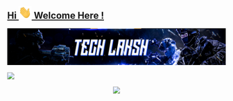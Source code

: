 ## [Hi <img src="https://raw.githubusercontent.com/ABSphreak/ABSphreak/master/gifs/Hi.gif" width="30px"> Welcome Here !](https://github.com/TechLaksh/)


<!--
**TechLaksh/TechLaksh** is a ✨ _special_ ✨ repository because its `README.md` (this file) appears on your GitHub profile.

Here are some ideas to get you started:

- 🔭 I’m currently working on ...
- 🌱 I’m currently learning ...
- 👯 I’m looking to collaborate on ...
- 🤔 I’m looking for help with ...
- 💬 Ask me about ...
- 📫 How to reach me: ...
- 😄 Pronouns: ...
- ⚡ Fun fact: ...
-->
![TechLaskh-cover-img](https://github.com/TechLaksh/TechLaksh/blob/main/cover-main.png) 

<!-- [<img height="30" width="60" style="border-radius: 30px;" src="https://github.com/TechLaksh/TechLaksh/blob/main/580b57fcd9996e24bc43c521.png" />] -->
[<img height="30" src = "https://img.shields.io/badge/Youtube-%23E4405F.svg?&style=for-the-badge&logo=Youtube&logoColor=white">](https://www.youtube.com/channel/UC5od0dU0Wl1uyL-QJbq8tDg)
<!-- [<img src="https://camo.githubusercontent.com/b091cb88e26295fdc73b1f1f91d812216757930cb4d60f7951a07deff2a53fd5/68747470733a2f2f696d672e736869656c64732e696f2f62616467652f496e7374616772616d2d2532334534343035462e7376673f267374796c653d666c61742d737175617265266c6f676f3d696e7374616772616d266c6f676f436f6c6f723d7768697465" alt="Instagram" data-canonical-src="https://img.shields.io/badge/Instagram-%23E4405F.svg?&amp;style=flat-square&amp;logo=instagram&amp;logoColor=white" style="max-width:100%;">](https://www.instagram.com/tech_laksh/)
 -->

<p align="center"> <img src="https://github-readme-stats.vercel.app/api?username=TechLaksh&show_icons=true&theme=gruvbox"> </p> 
